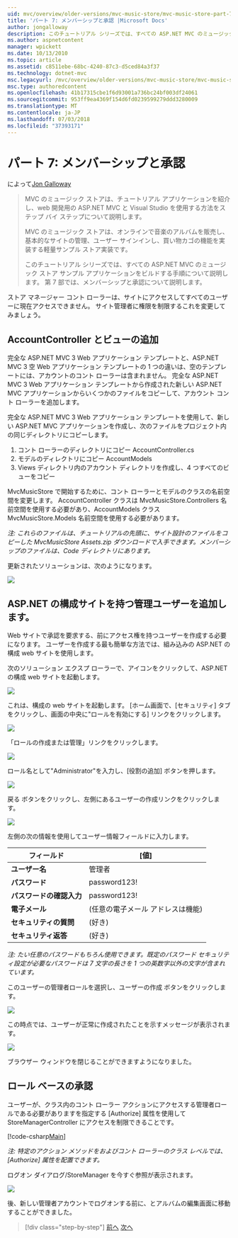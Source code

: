 ```yaml
---
uid: mvc/overview/older-versions/mvc-music-store/mvc-music-store-part-7
title: 'パート 7: メンバーシップと承認 |Microsoft Docs'
author: jongalloway
description: このチュートリアル シリーズでは、すべての ASP.NET MVC のミュージック ストア サンプル アプリケーションをビルドする手順について説明します。 第 7 部では、メンバーシップと承認について説明します。
ms.author: aspnetcontent
manager: wpickett
ms.date: 10/13/2010
ms.topic: article
ms.assetid: c8511ebe-68bc-4240-87c3-d5ced84a3f37
ms.technology: dotnet-mvc
msc.legacyurl: /mvc/overview/older-versions/mvc-music-store/mvc-music-store-part-7
msc.type: authoredcontent
ms.openlocfilehash: 41b17315cbe1f6d93001a736bc24bf003df24061
ms.sourcegitcommit: 953ff9ea4369f154d6fd0239599279ddd3280009
ms.translationtype: MT
ms.contentlocale: ja-JP
ms.lasthandoff: 07/03/2018
ms.locfileid: "37393171"
---
```

<a name="part-7-membership-and-authorization"></a>パート 7: メンバーシップと承認
====================
によって[Jon Galloway](https://github.com/jongalloway)

> MVC のミュージック ストアは、チュートリアル アプリケーションを紹介し、web 開発用の ASP.NET MVC と Visual Studio を使用する方法をステップ バイ ステップについて説明します。  
>   
> MVC のミュージック ストアは、オンラインで音楽のアルバムを販売し、基本的なサイトの管理、ユーザー サインインし、買い物カゴの機能を実装する軽量サンプル ストア実装です。  
>   
> このチュートリアル シリーズでは、すべての ASP.NET MVC のミュージック ストア サンプル アプリケーションをビルドする手順について説明します。 第 7 部では、メンバーシップと承認について説明します。


ストア マネージャー コント ローラーは、サイトにアクセスしてすべてのユーザーに現在アクセスできません。 サイト管理者に権限を制限するこれを変更してみましょう。

## <a name="adding-the-accountcontroller-and-views"></a>AccountController とビューの追加

完全な ASP.NET MVC 3 Web アプリケーション テンプレートと、ASP.NET MVC 3 空 Web アプリケーション テンプレートの 1 つの違いは、空のテンプレートには、アカウントのコント ローラーは含まれません。 完全な ASP.NET MVC 3 Web アプリケーション テンプレートから作成された新しい ASP.NET MVC アプリケーションからいくつかのファイルをコピーして、アカウント コント ローラーを追加します。

完全な ASP.NET MVC 3 Web アプリケーション テンプレートを使用して、新しい ASP.NET MVC アプリケーションを作成し、次のファイルをプロジェクト内の同じディレクトリにコピーします。

1. コント ローラーのディレクトリにコピー AccountController.cs
2. モデルのディレクトリにコピー AccountModels
3. Views ディレクトリ内のアカウント ディレクトリを作成し、4 つすべてのビューをコピー

MvcMusicStore で開始するために、コント ローラーとモデルのクラスの名前空間を変更します。 AccountController クラスは MvcMusicStore.Controllers 名前空間を使用する必要があり、AccountModels クラス MvcMusicStore.Models 名前空間を使用する必要があります。

*注: これらのファイルは、チュートリアルの先頭に、サイト設計のファイルをコピーした MvcMusicStore Assets.zip ダウンロードで入手できます。メンバーシップのファイルは、Code ディレクトリにあります。*

更新されたソリューションは、次のようになります。

![](mvc-music-store-part-7/_static/image1.png)

## <a name="adding-an-administrative-user-with-the-aspnet-configuration-site"></a>ASP.NET の構成サイトを持つ管理ユーザーを追加します。

Web サイトで承認を要求する、前にアクセス権を持つユーザーを作成する必要になります。 ユーザーを作成する最も簡単な方法では、組み込みの ASP.NET の構成 web サイトを使用します。

次のソリューション エクスプ ローラーで、アイコンをクリックして、ASP.NET の構成 web サイトを起動します。

![](mvc-music-store-part-7/_static/image2.png)

これは、構成の web サイトを起動します。 [ホーム画面で、[セキュリティ] タブをクリックし、画面の中央に"ロールを有効にする] リンクをクリックします。

![](mvc-music-store-part-7/_static/image3.png)

「ロールの作成または管理」リンクをクリックします。

![](mvc-music-store-part-7/_static/image4.png)

ロール名として"Administrator"を入力し、[役割の追加] ボタンを押します。

![](mvc-music-store-part-7/_static/image5.png)

戻る ボタンをクリックし、左側にあるユーザーの作成リンクをクリックします。

![](mvc-music-store-part-7/_static/image6.png)

左側の次の情報を使用してユーザー情報フィールドに入力します。

| **フィールド** | **[値]** |
| --- | --- |
| **ユーザー名** | 管理者 |
| **パスワード** | password123! |
| **パスワードの確認入力** | password123! |
| **電子メール** | (任意の電子メール アドレスは機能) |
| **セキュリティの質問** | (好き) |
| **セキュリティ返答** | (好き) |

*注: たい任意のパスワードもちろん使用できます。既定のパスワード セキュリティ設定が必要なパスワードは 7 文字の長さを 1 つの英数字以外の文字が含まれています。*

このユーザーの管理者ロールを選択し、ユーザーの作成 ボタンをクリックします。

![](mvc-music-store-part-7/_static/image7.png)

この時点では、ユーザーが正常に作成されたことを示すメッセージが表示されます。

![](mvc-music-store-part-7/_static/image8.png)

ブラウザー ウィンドウを閉じることができますようになりました。

## <a name="role-based-authorization"></a>ロール ベースの承認

ユーザーが、クラス内のコント ローラー アクションにアクセスする管理者ロールである必要がありますを指定する [Authorize] 属性を使用して StoreManagerController にアクセスを制限できることです。

[!code-csharp[Main](mvc-music-store-part-7/samples/sample1.cs)]

*注: 特定のアクション メソッドをおよびコント ローラーのクラス レベルでは、[Authorize] 属性を配置できます。*

ログオン ダイアログ/StoreManager を今すぐ参照が表示されます。

![](mvc-music-store-part-7/_static/image9.png)

後、新しい管理者アカウントでログオンする前に、とアルバムの編集画面に移動することができました。

> [!div class="step-by-step"]
> [前へ](mvc-music-store-part-6.md)
> [次へ](mvc-music-store-part-8.md)
